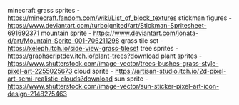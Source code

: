minecraft grass sprites - https://minecraft.fandom.com/wiki/List_of_block_textures
stickman figures - https://www.deviantart.com/turboignited/art/Stickman-Spritesheet-691692371
mountain sprite - https://www.deviantart.com/jonata-d/art/Mountain-Sprite-001-706211298
grass tile set - https://xeleph.itch.io/side-view-grass-tileset
tree sprites - https://graphscriptdev.itch.io/plant-trees?download
plant sprites - https://www.shutterstock.com/image-vector/trees-bushes-grass-style-pixel-art-2255025673
cloud sprite - https://artisan-studio.itch.io/2d-pixel-art-semi-realistic-clouds?download
sun sprite - https://www.shutterstock.com/image-vector/sun-sticker-pixel-art-icon-design-2148275463
